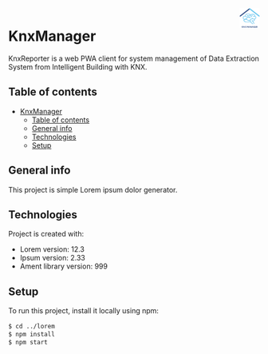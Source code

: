 <img src="https://raw.githubusercontent.com/matik251/KnxReporter/1b42b192d3ba113a5c9670cc32f4d2f33556d770/KnxReporter/wwwroot/Images/icon_app_knx.svg" width="40px" height="auto" style="float:right">

# KnxManager
 KnxReporter is a web PWA client for system management of Data Extraction System from Intelligent Building with KNX.
## Table of contents
- [KnxManager](#knxmanager)
  - [Table of contents](#table-of-contents)
  - [General info](#general-info)
  - [Technologies](#technologies)
  - [Setup](#setup)

## General info
This project is simple Lorem ipsum dolor generator.
	
## Technologies
Project is created with:
* Lorem version: 12.3
* Ipsum version: 2.33
* Ament library version: 999
	
## Setup
To run this project, install it locally using npm:

```
$ cd ../lorem
$ npm install
$ npm start
```